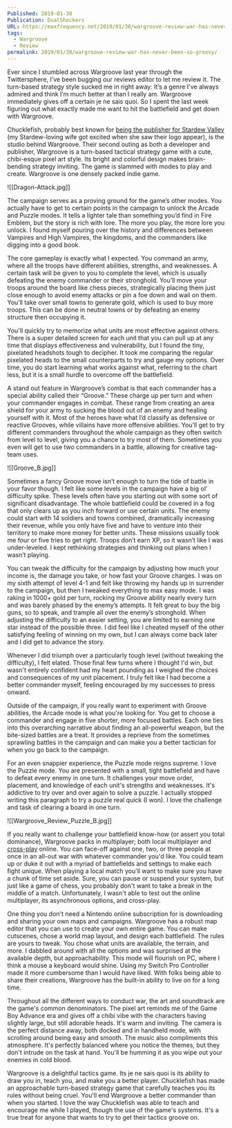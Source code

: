 ```yaml
---
Published: 2019-01-30
Publication: DualShockers
URL: https://maxfrequency.net/2019/01/30/wargroove-review-war-has-never-been-so-groovy/
tags:
  - Wargroove
  - Review
permalink: 2019/01/30/wargroove-review-war-has-never-been-so-groovy/
---
```

Ever since I stumbled across Wargroove last year through the Twittersphere, I’ve been bugging our reviews editor to let me review it. The turn-based strategy style sucked me in right away: It’s a genre I've always admired and think I’m much better at than I really am. Wargroove immediately gives off a certain je ne sais quoi. So I spent the last week figuring out what exactly made me want to hit the battlefield and get down with Wargroove.

Chucklefish, probably best known for [being the publisher for Stardew Valley](https://www.dualshockers.com/stardew-valley-developer-talks-future/) (my Stardew-loving wife got excited when she saw their logo appear), is the studio behind Wargroove. Their second outing as both a developer and publisher, Wargroove is a turn-based tactical strategy game with a cute, chibi-esque pixel art style. Its bright and colorful design makes brain-bending strategy inviting. The game is slammed with modes to play and create. Wargroove is one densely packed indie game. 

![[Dragon-Attack.jpg]]

The campaign serves as a proving ground for the game’s other modes. You actually have to get to certain points in the campaign to unlock the Arcade and Puzzle modes. It tells a lighter tale than something you’d find in Fire Emblem, but the story is rich with lore. The more you play, the more lore you unlock. I found myself pouring over the history and differences between Vampires and High Vampires, the kingdoms, and the commanders like digging into a good book.

The core gameplay is exactly what I expected. You command an army, where all the troops have different abilities, strengths, and weaknesses. A certain task will be given to you to complete the level, which is usually defeating the enemy commander or their stronghold. You’ll move your troops around the board like chess pieces, strategically placing them just close enough to avoid enemy attacks or pin a foe down and wail on them. You’ll take over small towns to generate gold, which is used to buy more troops. This can be done in neutral towns or by defeating an enemy structure then occupying it.

You'll quickly try to memorize what units are most effective against others. There is a super detailed screen for each unit that you can pull up at any time that displays effectiveness and vulnerability, but I found the tiny, pixelated headshots tough to decipher. It took me comparing the regular pixelated heads to the small counterparts to try and gauge my options. Over time, you do start learning what works against what, referring to the chart less, but it is a small hurdle to overcome off the battlefield.

A stand out feature in Wargroove’s combat is that each commander has a special ability called their “Groove.” These charge up per turn and when your commander engages in combat. These range from creating an area shield for your army to sucking the blood out of an enemy and healing yourself with it. Most of the heroes have what I’d classify as defensive or reactive Grooves, while villains have more offensive abilities. You’ll get to try different commanders throughout the whole campaign as they often switch from level to level, giving you a chance to try most of them. Sometimes you even will get to use two commanders in a battle, allowing for creative tag-team uses.

![[Groove_B.jpg]]

Sometimes a fancy Groove move isn’t enough to turn the tide of battle in your favor though. I felt like some levels in the campaign have a big ol’ difficulty spike. These levels often have you starting out with some sort of significant disadvantage. The whole battlefield could be covered in a fog that only clears up as you inch forward or use certain units. The enemy could start with 14 soldiers and towns combined, dramatically increasing their revenue, while you only have five and have to venture into their territory to make more money for better units. These missions usually took me four or five tries to get right. Troops don’t earn XP, so it wasn’t like I was under-leveled. I kept rethinking strategies and thinking out plans when I wasn’t playing.

You can tweak the difficulty for the campaign by adjusting how much your income is, the damage you take, or how fast your Groove charges. I was on my sixth attempt of level 4-1 and felt like throwing my hands up in surrender to the campaign, but then I tweaked everything to max easy mode. I was raking in 1000+ gold per turn, rocking my Groove ability nearly every turn and was barely phased by the enemy’s attempts. It felt great to buy the big guns, so to speak, and trample all over the enemy’s stronghold. When adjusting the difficulty to an easier setting, you are limited to earning one star instead of the possible three. I did feel like I cheated myself of the other satisfying feeling of winning on my own, but I can always come back later and I did get to advance the story.

Whenever I did triumph over a particularly tough level (without tweaking the difficulty), I felt elated. Those final few turns where I thought I'd win, but wasn't entirely confident had my heart pounding as I weighed the choices and consequences of my unit placement. I truly felt like I had become a better commander myself, feeling encouraged by my successes to press onward.

Outside of the campaign, if you really want to experiment with Groove abilities, the Arcade mode is what you're looking for. You get to choose a commander and engage in five shorter, more focused battles. Each one ties into this overarching narrative about finding an all-powerful weapon, but the bite-sized battles are a treat. It provides a reprieve from the sometimes sprawling battles in the campaign and can make you a better tactician for when you go back to the campaign.

For an even snappier experience, the Puzzle mode reigns supreme. I love the Puzzle mode. You are presented with a small, tight battlefield and have to defeat every enemy in one turn. It challenges your move order, placement, and knowledge of each unit's strengths and weaknesses. It's addictive to try over and over again to solve a puzzle. I actually stopped writing this paragraph to try a puzzle real quick (I won). I love the challenge and task of clearing a board in one turn.

![[Wargroove_Review_Puzzle_B.jpg]]

If you really want to challenge your battlefield know-how (or assert you total dominance), Wargroove packs in multiplayer; both local multiplayer and [cross-play](https://twitter.com/WargrooveGame/status/1088826075700842496) online. You can face-off against one, two, or three people at once in an all-out war with whatever commander you'd like. You could team up or duke it out with a myriad of battlefields and settings to make each fight unique. When playing a local match you'll want to make sure you have a chunk of time set aside. Sure, you can pause or suspend your system, but just like a game of chess, you probably don't want to take a break in the middle of a match. Unfortunately, I wasn't able to test out the online multiplayer, its asynchronous options, and cross-play.

One thing you don't need a Nintendo online subscription for is downloading and sharing your own maps and campaigns. Wargroove has a robust map editor that you can use to create your own entire game. You can make cutscenes, chose a world map layout, and design each battlefield. The rules are yours to tweak. You chose what units are available, the terrain, and more. I dabbled around with all the options and was surprised at the available depth, but approachability. This mode will flourish on PC, where I think a mouse a keyboard would shine. Using my Switch Pro Controller made it more cumbersome than I would have liked. With folks being able to share their creations, Wargroove has the built-in ability to live on for a long time.

Throughout all the different ways to conduct war, the art and soundtrack are the game's common denominators. The pixel art reminds me of the Game Boy Advance era and gives off a chibi vibe with the characters having slightly large, but still adorable heads. It's warm and inviting. The camera is the perfect distance away, both docked and in handheld mode, with scrolling around being easy and smooth. The music also compliments this atmosphere. It's perfectly balanced where you notice the themes, but they don't intrude on the task at hand. You'll be humming it as you wipe out your enemies in cold blood.

Wargroove is a delightful tactics game. Its je ne sais quoi is its ability to draw you in, teach you, and make you a better player. Chucklefish has made an approachable turn-based strategy game that carefully teaches you its rules without being cruel. You'll end Wargroove a better commander than when you started. I love the way Chucklefish was able to teach and encourage me while I played, though the use of the game's systems. It's a true treat for anyone that wants to try to get their tactics groove on.